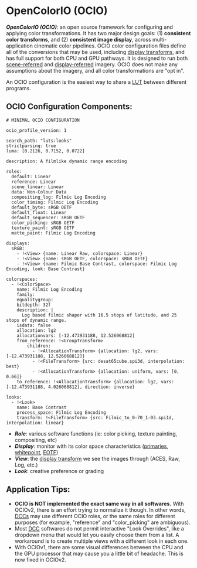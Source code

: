 # OpenColorIO (OCIO)

**_OpenColorIO (OCIO)_**: an open source framework for configuring and applying color transformations. It has two major design goals: (1) **consistent color transforms**, and (2) **consistent image display**, across multi-application cinematic color pipelines. OCIO color configuration files define all of the conversions that may be used, including [display transforms](./Glossary.md/#display-transform), and has full support for both CPU and GPU pathways. It is designed to run both [scene-referred](./Glossary.md/#scene-referred-image) and [display-referred](./Glossary.md/#display-referred-image) imagery. OCIO does not make any assumptions about the imagery, and all color transformations are "opt in".

An OCIO configuration is the easiest way to share a [LUT](./Glossary.md/#lookup-table-lut) between different programs.

## OCIO Configuration Components:

```
# MINIMAL OCIO CONFIGURATION

ocio_profile_version: 1

search_path: "luts:looks"
strictparsing: true
luma: [0.2126, 0.7152, 0.0722]

description: A filmlike dynamic range encoding

roles:
  default: Linear
  reference: Linear
  scene_linear: Linear
  data: Non-Colour Data
  compositing_log: Filmic Log Encoding
  color_timing: Filmic Log Encoding
  default_byte: sRGB OETF
  default_float: Linear
  default_sequencer: sRGB OETF
  color_picking: sRGB OETF
  texture_paint: sRGB OETF
  matte_paint: Filmic Log Encoding

displays:
  sRGB:
    - !<View> {name: Linear Raw, colorspace: Linear}
    - !<View> {name: sRGB OETF, colorspace: sRGB OETF}
    - !<View> {name: Filmic Base Contrast, colorspace: Filmic Log Encoding, look: Base Contrast}

colorspaces:
  - !<ColorSpace>
    name: Filmic Log Encoding
    family:
    equalitygroup:
    bitdepth: 32f
    description: |
      Log based filmic shaper with 16.5 stops of latitude, and 25 stops of dynamic range.
    isdata: false
    allocation: lg2
    allocationvars: [-12.473931188, 12.526068812]
    from_reference: !<GroupTransform>
        children:
          - !<AllocationTransform> {allocation: lg2, vars: [-12.473931188, 12.526068812]}
          - !<FileTransform> {src: desat65cube.spi3d, interpolation: best}
          - !<AllocationTransform> {allocation: uniform, vars: [0, 0.66]}
    to_reference: !<AllocationTransform> {allocation: lg2, vars: [-12.473931188, 4.026068812], direction: inverse}

looks:
  - !<Look>
    name: Base Contrast
    process_space: Filmic Log Encoding
    transform: !<FileTransform> {src: Filmic_to_0-70_1-03.spi1d, interpolation: linear}
```

- **_Role_**: various software functions (ie: color picking, texture painting, compositing, etc)
- **_Display_**: monitor with its color space characteristics ([primaries](./Glossary.md/#primaries), [whitepoint](./Glossary.md/#whitepoint), [EOTF](./Glossary.md/#transfer-function))
- **_View_**: the [display transform](./Glossary.md/#display-transform) we see the images through (ACES, Raw, Log, etc.)
- **_Look_**: creative preference or grading

## Application Tips:

- **OCIO is NOT implemented the exact same way in all softwares.** With OCIOv2, there is an effort trying to normalize it though. In other words, [DCCs](./Glossary.md/#digital-content-creation-dcc) may use different OCIO roles, or the same roles for different purposes (for example, "reference" and "color_picking" are ambiguous).
- Most [DCC](./Glossary.md/#digital-content-creation-dcc) softwares do not permit interactive "Look Overrides", like a dropdown menu that would let you easily choose them from a list. A workaround is to create multiple views with a different look in each one.
- With OCIOv1, there are some visual differences between the CPU and the GPU processor that may cause you a little bit of headache. This is now fixed in OCIOv2.

